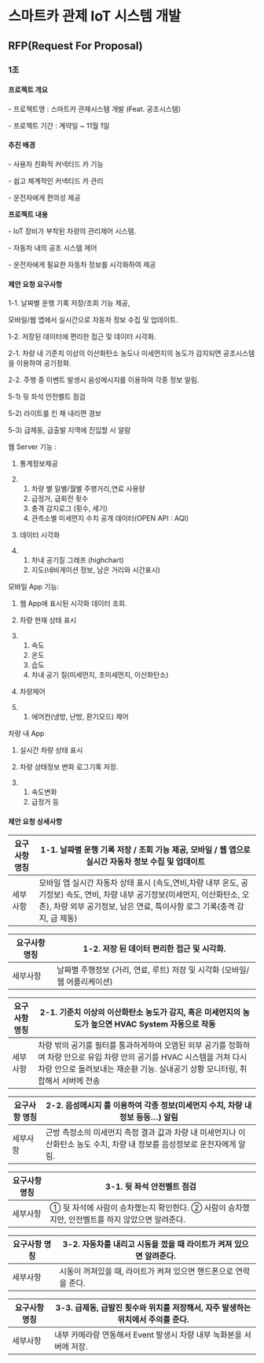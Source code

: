# **스마트카 관제 IoT 시스템 개발**

## **RFP(Request For Proposal)**

### **1조** 

 

#### **프로젝트 개요**

 \-  프로젝트명 : 스마트카 관제시스템 개발 (Feat. 공조시스템)

 \-  프로젝트 기간 : 계약일 ~ 11월 1일 

 

#### **추진 배경**

 \- 사용자 친화적 커넥티드 카 기능

 \- 쉽고 체계적인 커넥티드 카 관리

 \- 운전자에게 편의성 제공

 

**프로젝트 내용**

 \- IoT 장비가 부착된 차량의 관리제어 시스템.

 \- 자동차 내의 공조 시스템 제어

 \- 운전자에게 필요한 자동차 정보를 시각화하여 제공

 

 

#### **제안 요청 요구사항**

1-1. 날짜별 운행 기록 저장/조회  기능 제공, 

모바일/웹 앱에서 실시간으로 자동차 정보 수집 및 업데이트.

1-2. 저장된 데이터에 편리한 접근 및 데이터 시각화.

 

2-1. 차량 내  기준치 이상의 이산화탄소 농도나 미세먼지의 농도가 감지되면 공조시스템을 이용하여 공기정화.

2-2. 주행 중 이벤트 발생시 음성메시지를 이용하여 각종 정보 알림.

 

5-1) 뒷 좌석 안전벨트 점검

5-2) 라이트를 킨 채 내리면 경보

5-3) 급제동, 급출발 지역에 진입할 시 알람

 

웹 Server 기능 :

1. 통계정보제공

2. 1. 차량 별 일별/월별 주행거리,연료       사용량
   2. 급정거, 급회전 횟수
   3. 충격 감지로그 (횟수, 세기)
   4. 관측소별 미세먼지 수치 공개 데이터(OPEN       API : AQI)

3. 데이터 시각화

4. 1. 차내 공기질 그래프       (highchart)
   2. 지도(네비게이션 정보, 남은 거리와       시간표시)

모바일 App 기능:

1. 웹 App에 표시된 시각화 데이터 조회.

2. 차량 현재 상태 표시

3. 1. 속도
   2. 온도
   3. 습도
   4. 차내 공기 질(미세먼지, 초미세먼지,       이산화탄소)

4. 차량제어

5. 1. 에어컨(냉방, 난방, 환기모드) 제어

차량 내 App

1. 실시간 차량 상태 표시

2. 차량 상태정보 변화 로그기록 저장.

3. 1. 속도변화
   2. 급정거 등

####  

#### **제안 요청 상세사항**

 

 

| **요구사항 명칭** | **1-1.**   날짜별   운행 기록 저장 / 조회 기능 제공,  모바일   / 웹 앱으로 실시간 자동차 정보 수집 및 업데이트 |
| ----------------- | ------------------------------------------------------------ |
| 세부사항          | 모바일 앱 실시간 자동차 상태 표시 (속도,연비,차량 내부 온도, 공기정보)       속도, 연비, 차량 내부 공기정보(미세먼지, 이산화탄소, 오존), 차량 외부 공기정보, 남은 연료,     특이사항 로그 기록(충격 감지, 급 제동) |

 

| **요구사항 명칭** | **1-2.**   저장   된 데이터 편리한 접근 및 시각화.           |
| ----------------- | ------------------------------------------------------------ |
| 세부사항          | 날짜별 주행정보 (거리, 연료, 루트) 저장 및 시각화 (모바일/웹 어플리케이션) |

 

 

| **요구사항 명칭** | **2-1. 기준치 이상의 이산화탄소 농도가 감지, 혹은 미세먼지의 농도가   높으면 HVAC System 자동으로 작동** |
| ----------------- | ------------------------------------------------------------ |
| 세부사항          | 차량   밖의 공기를 필터를 통과하게하여 오염된 외부 공기를 정화하여 차량 안으로 유입   차량   안의 공기를 HVAC 시스템을 거쳐 다시 차량 안으로 돌려보내는 재순환 기능.   실내공기   상황 모니터링, 취합해서 서버에 전송 |

 

| **요구사항 명칭** | **2-2. 음성메시지 를 이용하여 각종 정보(미세먼지 수치, 차량 내   정보 등등…) 알림** |
| ----------------- | ------------------------------------------------------------ |
| 세부사항          | 근방   측정소의 미세먼지 측정 결과 값과 차량 내 미세먼지나 이산화탄소 농도 수치, 차량 내 정보를 음성정보로 운전자에게 알림. |

 

| **요구사항 명칭** | **3-1. 뒷 좌석 안전벨트 점검**                               |
| ----------------- | ------------------------------------------------------------ |
| 세부사항          | ①   뒷 자석에 사람이 승차했는지 확인한다.   ②   사람이 승차했지만, 안전벨트를 하지 않았으면 알려준다. |

 

| **요구사항 명칭** | **3-2. 자동차를 내리고 시동을 껐을 때 라이트가 켜져 있으면 알려준다.** |
| ----------------- | ------------------------------------------------------------ |
| 세부사항          | 시동이   꺼져있을 때, 라이트가 켜져 있으면 핸드폰으로 연락을 준다. |

 

| **요구사항 명칭** | **3-3. 급제동, 급발진 횟수와 위치를 저장해서, 자주 발생하는 위치에서   주의를 준다.** |
| ----------------- | ------------------------------------------------------------ |
| 세부사항          | 내부   카메라랑 연동해서 Event 발생시 차량 내부 녹화본을 서버에 저장. |

 

 